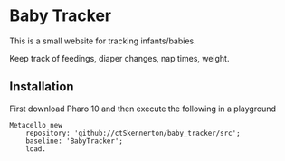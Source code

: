 # Baby Tracker

This is a small website for tracking infants/babies.

Keep track of feedings, diaper changes, nap times, weight.

## Installation
First download Pharo 10 and then execute the following in a playground
```smalltalk
Metacello new
	repository: 'github://ctSkennerton/baby_tracker/src';
	baseline: 'BabyTracker';
	load.
```

